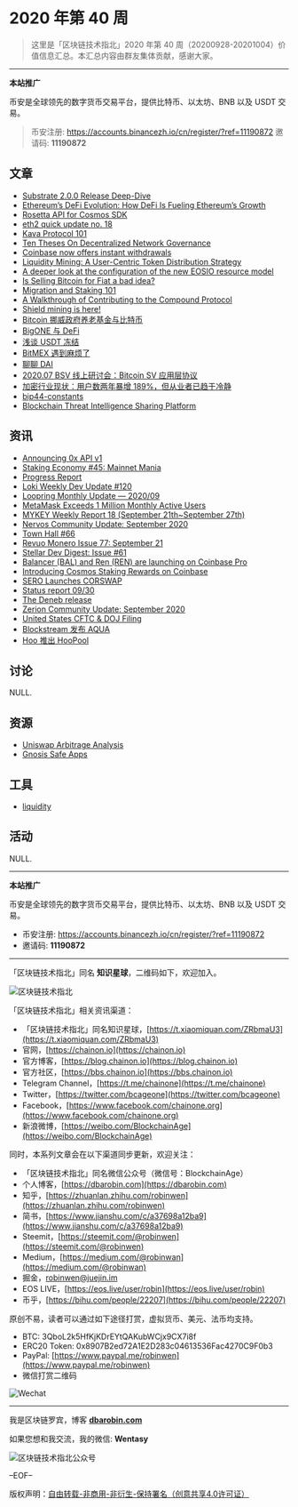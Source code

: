 # 2020 年第 40 周

> 这里是「区块链技术指北」2020 年第 40 周（20200928-20201004）价值信息汇总。本汇总内容由群友集体贡献，感谢大家。

***

**本站推广**

币安是全球领先的数字货币交易平台，提供比特币、以太坊、BNB 以及 USDT 交易。

> 币安注册: https://accounts.binancezh.io/cn/register/?ref=11190872
> 邀请码: **11190872**

## 文章

* [Substrate 2.0.0 Release Deep-Dive](https://bbs.chainon.io/d/6497)
* [Ethereum’s DeFi Evolution: How DeFi Is Fueling Ethereum’s Growth](https://bbs.chainon.io/d/6500)
* [Rosetta API for Cosmos SDK](https://bbs.chainon.io/d/6501)
* [eth2 quick update no. 18](https://bbs.chainon.io/d/6502)
* [Kava Protocol 101](https://bbs.chainon.io/d/6503)
* [Ten Theses On Decentralized Network Governance](https://bbs.chainon.io/d/6510)
* [Coinbase now offers instant withdrawals](https://bbs.chainon.io/d/6513)
* [Liquidity Mining: A User-Centric Token Distribution Strategy](https://bbs.chainon.io/d/6516)
* [A deeper look at the configuration of the new EOSIO resource model](https://bbs.chainon.io/d/6517)
* [Is Selling Bitcoin for Fiat a bad idea?](https://bbs.chainon.io/d/6520)
* [Migration and Staking 101](https://bbs.chainon.io/d/6521)
* [A Walkthrough of Contributing to the Compound Protocol](https://bbs.chainon.io/d/6522)
* [Shield mining is here!](https://bbs.chainon.io/d/6523)
* [Bitcoin 挪威政府养老基金与比特币](https://bbs.chainon.io/d/6527)
* [BigONE 与 DeFi](https://bbs.chainon.io/d/6528)
* [浅谈 USDT 冻结](https://bbs.chainon.io/d/6530)
* [BitMEX 遇到麻烦了](https://bbs.chainon.io/d/6531)
* [聊聊 DAI](https://bbs.chainon.io/d/6532)
* [2020.07 BSV 线上研讨会：Bitcoin SV 应用层协议](https://bbs.chainon.io/d/6534)
* [加密行业现状：用户数两年暴增 189%，但从业者已趋于冷静](https://bbs.chainon.io/d/6535)
* [bip44-constants](https://bbs.chainon.io/d/6536)
* [Blockchain Threat Intelligence Sharing Platform](https://bbs.chainon.io/d/6537)

## 资讯

* [Announcing 0x API v1](https://bbs.chainon.io/d/6496)
* [Staking Economy #45: Mainnet Mania](https://bbs.chainon.io/d/6498)
* [Progress Report](https://bbs.chainon.io/d/6499)
* [Loki Weekly Dev Update #120](https://bbs.chainon.io/d/6504)
* [Loopring Monthly Update — 2020/09](https://bbs.chainon.io/d/6505)
* [MetaMask Exceeds 1 Million Monthly Active Users](https://bbs.chainon.io/d/6506)
* [MYKEY Weekly Report 18 (September 21th~September 27th)](https://bbs.chainon.io/d/6507)
* [Nervos Community Update: September 2020](https://bbs.chainon.io/d/6508)
* [Town Hall #66](https://bbs.chainon.io/d/6509)
* [Revuo Monero Issue 77: September 21](https://bbs.chainon.io/d/6511)
* [Stellar Dev Digest: Issue #61](https://bbs.chainon.io/d/6512)
* [Balancer (BAL) and Ren (REN) are launching on Coinbase Pro](https://bbs.chainon.io/d/6514)
* [Introducing Cosmos Staking Rewards on Coinbase](https://bbs.chainon.io/d/6515)
* [SERO Launches CORSWAP](https://bbs.chainon.io/d/6518)
* [Status report 09/30](https://bbs.chainon.io/d/6519)
* [The Deneb release](https://bbs.chainon.io/d/6524)
* [Zerion Community Update: September 2020](https://bbs.chainon.io/d/6525)
* [United States CFTC & DOJ Filing](https://bbs.chainon.io/d/6526)
* [Blockstream 发布 AQUA](https://bbs.chainon.io/d/6529)
* [Hoo 推出 HooPool](https://bbs.chainon.io/d/6533)

## 讨论

NULL.

## 资源

* [Uniswap Arbitrage Analysis](https://bbs.chainon.io/d/6538)
* [Gnosis Safe Apps](https://bbs.chainon.io/d/6539)

## 工具

* [liquidity](https://bbs.chainon.io/d/6540)

## 活动

NULL.

***

**本站推广**

币安是全球领先的数字货币交易平台，提供比特币、以太坊、BNB 以及 USDT 交易。

* 币安注册: https://accounts.binancezh.io/cn/register/?ref=11190872
* 邀请码: **11190872**

***

「区块链技术指北」同名 **知识星球**，二维码如下，欢迎加入。

![区块链技术指北](https://cdn.dbarobin.com/3YzonTR.png)

「区块链技术指北」相关资讯渠道：

* 「区块链技术指北」同名知识星球，[https://t.xiaomiquan.com/ZRbmaU3](https://t.xiaomiquan.com/ZRbmaU3)
* 官网，[https://chainon.io](https://chainon.io)
* 官方博客，[https://blog.chainon.io](https://blog.chainon.io)
* 官方社区，[https://bbs.chainon.io](https://bbs.chainon.io)
* Telegram Channel，[https://t.me/chainone](https://t.me/chainone)
* Twitter，[https://twitter.com/bcageone](https://twitter.com/bcageone)
* Facebook，[https://www.facebook.com/chainone.org](https://www.facebook.com/chainone.org)
* 新浪微博，[https://weibo.com/BlockchainAge](https://weibo.com/BlockchainAge)

同时，本系列文章会在以下渠道同步更新，欢迎关注：

* 「区块链技术指北」同名微信公众号（微信号：BlockchainAge）
* 个人博客，[https://dbarobin.com](https://dbarobin.com)
* 知乎，[https://zhuanlan.zhihu.com/robinwen](https://zhuanlan.zhihu.com/robinwen)
* 简书，[https://www.jianshu.com/c/a37698a12ba9](https://www.jianshu.com/c/a37698a12ba9)
* Steemit，[https://steemit.com/@robinwen](https://steemit.com/@robinwen)
* Medium，[https://medium.com/@robinwan](https://medium.com/@robinwan)
* 掘金，[robinwen@juejin.im](https://juejin.im/user/5673ccae60b2260ee435f89a/posts)
* EOS LIVE，[https://eos.live/user/robin](https://eos.live/user/robin)
* 币乎，[https://bihu.com/people/22207](https://bihu.com/people/22207)

原创不易，读者可以通过如下途径打赏，虚拟货币、美元、法币均支持。

* BTC: 3QboL2k5HfKjKDrEYtQAKubWCjx9CX7i8f
* ERC20 Token: 0x8907B2ed72A1E2D283c04613536Fac4270C9F0b3
* PayPal: [https://www.paypal.me/robinwen](https://www.paypal.me/robinwen)
* 微信打赏二维码

![Wechat](https://cdn.dbarobin.com/SzoNl5b.jpg)

***

我是区块链罗宾，博客 **[dbarobin.com](https://dbarobin.com/)**

如果您想和我交流，我的微信: **Wentasy**

![区块链技术指北公众号](https://cdn.dbarobin.com/w0wignb.png)

–EOF–

版权声明：[自由转载-非商用-非衍生-保持署名（创意共享4.0许可证）](http://creativecommons.org/licenses/by-nc-nd/4.0/deed.zh)